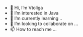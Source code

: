- 👋 Hi, I’m Vtoliga
- 👀 I’m interested in Java
- 🌱 I’m currently learning ..
- 💞️ I’m looking to collaborate on ...
- 📫 How to reach me ...

<!---
13722139932/13722139932 is a ✨ special ✨ repository because its `README.md` (this file) appears on your GitHub profile.
You can click the Preview link to take a look at your changes.
--->
